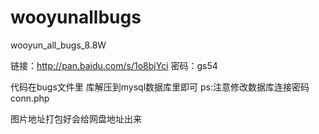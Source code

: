 # wooyunallbugs
wooyun_all_bugs_8.8W

链接：http://pan.baidu.com/s/1o8bjYci 密码：gs54

代码在bugs文件里
库解压到mysql数据库里即可
ps:注意修改数据库连接密码 conn.php

图片地址打包好会给网盘地址出来
